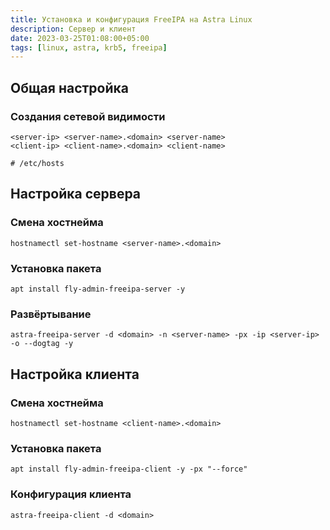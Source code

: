 ```yaml
---
title: Установка и конфигурация FreeIPA на Astra Linux
description: Сервер и клиент
date: 2023-03-25T01:08:00+05:00
tags: [linux, astra, krb5, freeipa]
---
```

## Общая настройка

### Создания сетевой видимости

```
<server-ip> <server-name>.<domain> <server-name>
<client-ip> <client-name>.<domain> <client-name>

# /etc/hosts
```

## Настройка cервера

### Смена хостнейма
```
hostnamectl set-hostname <server-name>.<domain>
```

### Установка пакета
```
apt install fly-admin-freeipa-server -y
```

### Развёртывание 
```
astra-freeipa-server -d <domain> -n <server-name> -px -ip <server-ip> -o --dogtag -y
```

## Настройка клиента

### Смена хостнейма
```
hostnamectl set-hostname <client-name>.<domain>
```

### Установка пакета
```
apt install fly-admin-freeipa-client -y -px "--force"
```

### Конфигурация клиента
```
astra-freeipa-client -d <domain>
```

